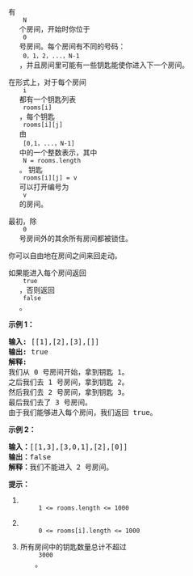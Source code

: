 <html>
 <body>
  <p>
   有
   <code>
    N
   </code>
   个房间，开始时你位于
   <code>
    0
   </code>
   号房间。每个房间有不同的号码：
   <code>
    0，1，2，...，N-1
   </code>
   ，并且房间里可能有一些钥匙能使你进入下一个房间。
  </p>
  <p>
   在形式上，对于每个房间
   <code>
    i
   </code>
   都有一个钥匙列表
   <code>
    rooms[i]
   </code>
   ，每个钥匙
   <code>
    rooms[i][j]
   </code>
   由
   <code>
    [0,1，...，N-1]
   </code>
   中的一个整数表示，其中
   <code>
    N = rooms.length
   </code>
   。 钥匙
   <code>
    rooms[i][j] = v
   </code>
   可以打开编号为
   <code>
    v
   </code>
   的房间。
  </p>
  <p>
   最初，除
   <code>
    0
   </code>
   号房间外的其余所有房间都被锁住。
  </p>
  <p>
   你可以自由地在房间之间来回走动。
  </p>
  <p>
   如果能进入每个房间返回
   <code>
    true
   </code>
   ，否则返回
   <code>
    false
   </code>
   。
  </p>
  <ol>
  </ol>
  <p>
   <strong>
    示例 1：
   </strong>
  </p>
  <pre><strong>输入: </strong>[[1],[2],[3],[]]
<strong>输出: </strong>true
<strong>解释:  </strong>
我们从 0 号房间开始，拿到钥匙 1。
之后我们去 1 号房间，拿到钥匙 2。
然后我们去 2 号房间，拿到钥匙 3。
最后我们去了 3 号房间。
由于我们能够进入每个房间，我们返回 true。
</pre>
  <p>
   <strong>
    示例 2：
   </strong>
  </p>
  <pre><strong>输入：</strong>[[1,3],[3,0,1],[2],[0]]
<strong>输出：</strong>false
<strong>解释：</strong>我们不能进入 2 号房间。
</pre>
  <p>
   <strong>
    提示：
   </strong>
  </p>
  <ol>
   <li>
    <code>
     1 &lt;= rooms.length &lt;= 1000
    </code>
   </li>
   <li>
    <code>
     0 &lt;= rooms[i].length &lt;= 1000
    </code>
   </li>
   <li>
    所有房间中的钥匙数量总计不超过
    <code>
     3000
    </code>
    。
   </li>
  </ol>
 </body>
</html>